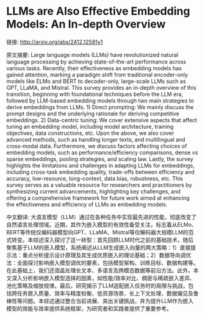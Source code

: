 # LLMs are Also Effective Embedding Models: An In-depth Overview

链接: http://arxiv.org/abs/2412.12591v1

原文摘要:
Large language models (LLMs) have revolutionized natural language processing
by achieving state-of-the-art performance across various tasks. Recently, their
effectiveness as embedding models has gained attention, marking a paradigm
shift from traditional encoder-only models like ELMo and BERT to decoder-only,
large-scale LLMs such as GPT, LLaMA, and Mistral. This survey provides an
in-depth overview of this transition, beginning with foundational techniques
before the LLM era, followed by LLM-based embedding models through two main
strategies to derive embeddings from LLMs. 1) Direct prompting: We mainly
discuss the prompt designs and the underlying rationale for deriving
competitive embeddings. 2) Data-centric tuning: We cover extensive aspects that
affect tuning an embedding model, including model architecture, training
objectives, data constructions, etc. Upon the above, we also cover advanced
methods, such as handling longer texts, and multilingual and cross-modal data.
Furthermore, we discuss factors affecting choices of embedding models, such as
performance/efficiency comparisons, dense vs sparse embeddings, pooling
strategies, and scaling law. Lastly, the survey highlights the limitations and
challenges in adapting LLMs for embeddings, including cross-task embedding
quality, trade-offs between efficiency and accuracy, low-resource,
long-context, data bias, robustness, etc. This survey serves as a valuable
resource for researchers and practitioners by synthesizing current
advancements, highlighting key challenges, and offering a comprehensive
framework for future work aimed at enhancing the effectiveness and efficiency
of LLMs as embedding models.

中文翻译:
大语言模型（LLM）通过在各种任务中实现最先进的性能，彻底改变了自然语言处理领域。近期，其作为嵌入模型的有效性备受关注，标志着从ELMo、BERT等传统仅编码器模型向GPT、LLaMA、Mistral等仅解码器大规模LLM的范式转变。本综述深入探讨了这一转型：首先回顾LLM时代之前的基础技术，随后聚焦基于LLM的嵌入模型，系统阐述从LLM生成嵌入向量的两大策略：1）直接提示法：重点分析提示设计原理及其生成优质嵌入的理论基础；2）数据导向调优法：全面探讨影响嵌入模型调优的要素，包括模型架构、训练目标、数据构建等。在此基础上，我们还涵盖处理长文本、多语言及跨模态数据等前沿方法。此外，本文深入分析影响嵌入模型选择的因素，如性能/效率对比、稠密与稀疏嵌入差异、池化策略及缩放规律。最后，研究揭示了LLM适配嵌入任务时的局限与挑战，包括跨任务嵌入质量、效率与精度权衡、低资源场景、长上下文处理、数据偏见及鲁棒性等问题。本综述通过整合当前进展、突出关键挑战，并为提升LLM作为嵌入模型的效能与效率提供系统框架，为研究者和实践者提供了重要参考。
